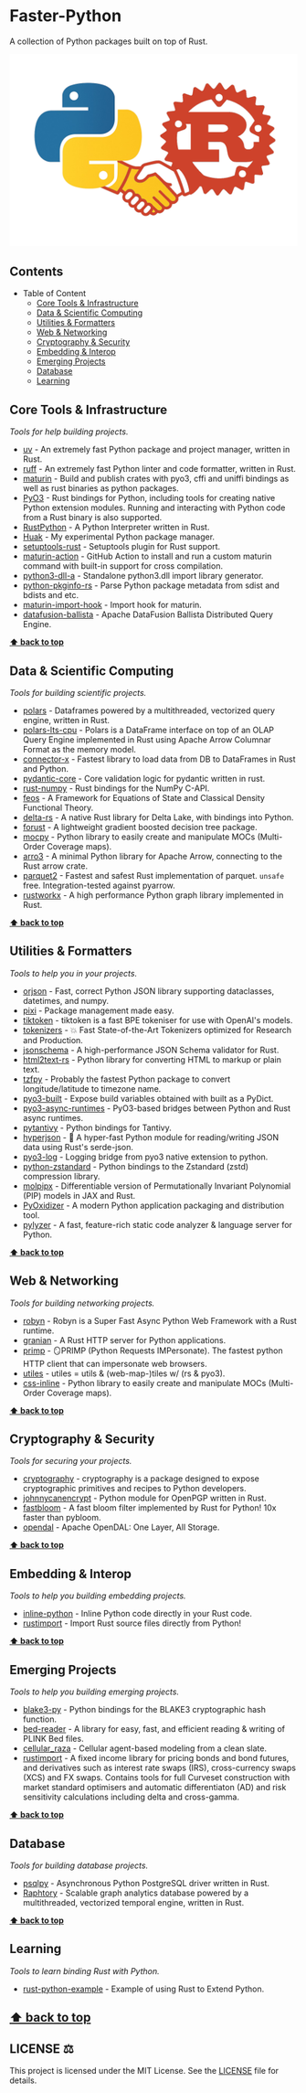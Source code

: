 # Faster-Python
A collection of Python packages built on top of Rust.

<p align="center">
  <img src="./logo.png"/>
</p>

## Contents
- Table of Content
    - [Core Tools & Infrastructure](#core-tools--infrastructure)
    - [Data & Scientific Computing](#data--scientific-computing)
    - [Utilities & Formatters](#utilities--formatters)
    - [Web & Networking](#web--networking)
    - [Cryptography & Security](#cryptography--security)
    - [Embedding & Interop](#embedding--interop)
    - [Emerging Projects](#emerging-projects)
    - [Database](#database)
    - [Learning](#learning)

## Core Tools & Infrastructure

_Tools for help building projects._
- [uv](https://github.com/astral-sh/uv) - An extremely fast Python package and project manager, written in Rust.
- [ruff](https://github.com/astral-sh/ruff) - An extremely fast Python linter and code formatter, written in Rust.
- [maturin](https://github.com/PyO3/maturin) - Build and publish crates with pyo3, cffi and uniffi bindings as well as rust binaries as python packages.
- [PyO3](https://github.com/PyO3/pyo3) - Rust bindings for Python, including tools for creating native Python extension modules. Running and interacting with Python code from a Rust binary is also supported.
- [RustPython](https://github.com/RustPython/RustPython) - A Python Interpreter written in Rust.
- [Huak](https://github.com/cnpryer/huak) - My experimental Python package manager.
- [setuptools-rust](https://github.com/PyO3/setuptools-rust) - Setuptools plugin for Rust support.
- [maturin-action](https://github.com/PyO3/maturin-action) - GitHub Action to install and run a custom maturin command with built-in support for cross compilation.
- [python3-dll-a](https://github.com/PyO3/python3-dll-a) - Standalone python3.dll import library generator.
- [python-pkginfo-rs](https://github.com/PyO3/python-pkginfo-rs) - Parse Python package metadata from sdist and bdists and etc.
- [maturin-import-hook](https://github.com/PyO3/maturin-import-hook) - Import hook for maturin.
- [datafusion-ballista](https://github.com/apache/datafusion-ballista) - Apache DataFusion Ballista Distributed Query Engine.

**[⬆ back to top](#contents)**

## Data & Scientific Computing

_Tools for building scientific projects._
- [polars](https://github.com/pola-rs/polars) - Dataframes powered by a multithreaded, vectorized query engine, written in Rust.
- [polars-lts-cpu](https://pypi.org/project/polars-lts-cpu) - Polars is a DataFrame interface on top of an OLAP Query Engine implemented in Rust using Apache Arrow Columnar Format as the memory model.
- [connector-x](https://github.com/sfu-db/connector-x) - Fastest library to load data from DB to DataFrames in Rust and Python.
- [pydantic-core](https://github.com/pydantic/pydantic-core) - Core validation logic for pydantic written in rust.
- [rust-numpy](https://github.com/PyO3/rust-numpy) - Rust bindings for the NumPy C-API.
- [feos](https://github.com/feos-org/feos) - A Framework for Equations of State and Classical Density Functional Theory.
- [delta-rs](https://github.com/delta-io/delta-rs) - A native Rust library for Delta Lake, with bindings into Python.
- [forust](https://github.com/jinlow/forust) - A lightweight gradient boosted decision tree package.
- [mocpy](https://github.com/cds-astro/mocpy) - Python library to easily create and manipulate MOCs (Multi-Order Coverage maps).
- [arro3](https://github.com/kylebarron/arro3) - A minimal Python library for Apache Arrow, connecting to the Rust arrow crate.
- [parquet2](https://github.com/jorgecarleitao/parquet2) - Fastest and safest Rust implementation of parquet. `unsafe` free. Integration-tested against pyarrow.
- [rustworkx](https://github.com/Qiskit/rustworkx) - A high performance Python graph library implemented in Rust.

**[⬆ back to top](#contents)**

## Utilities & Formatters

_Tools to help you in your projects._
- [orjson](https://github.com/ijl/orjson) - Fast, correct Python JSON library supporting dataclasses, datetimes, and numpy.
- [pixi](https://github.com/prefix-dev/pixi) - Package management made easy.
- [tiktoken](https://github.com/openai/tiktoken) - tiktoken is a fast BPE tokeniser for use with OpenAI's models.
- [tokenizers](https://github.com/huggingface/tokenizers) - 💥 Fast State-of-the-Art Tokenizers optimized for Research and Production.
- [jsonschema](https://github.com/Stranger6667/jsonschema) - A high-performance JSON Schema validator for Rust.
- [html2text-rs](https://github.com/deedy5/html2text_rs) - Python library for converting HTML to markup or plain text.
- [tzfpy](https://github.com/ringsaturn/tzfpy) - Probably the fastest Python package to convert longitude/latitude to timezone name.
- [pyo3-built](https://github.com/PyO3/pyo3-built) - Expose build variables obtained with built as a PyDict.
- [pyo3-async-runtimes](https://github.com/PyO3/pyo3-async-runtimes) - PyO3-based bridges between Python and Rust async runtimes.
- [pytantivy](https://github.com/quickwit-oss/tantivy-py) - Python bindings for Tantivy.
- [hyperjson](https://github.com/mre/hyperjson) - 🐍 A hyper-fast Python module for reading/writing JSON data using Rust's serde-json.
- [pyo3-log](https://github.com/vorner/pyo3-log) - Logging bridge from pyo3 native extension to python.
- [python-zstandard](https://github.com/indygreg/python-zstandard) - Python bindings to the Zstandard (zstd) compression library.
- [molpipx](https://github.com/ChemAI-Lab/molpipx/) - Differentiable version of Permutationally Invariant Polynomial (PIP) models in JAX and Rust. 
- [PyOxidizer](https://github.com/indygreg/PyOxidizer) - A modern Python application packaging and distribution tool.
- [pylyzer](https://github.com/mtshiba/pylyzer) - A fast, feature-rich static code analyzer & language server for Python.

**[⬆ back to top](#contents)**

## Web & Networking

_Tools for building networking projects._
- [robyn](https://github.com/facebookexperimental/Robyn) - Robyn is a Super Fast Async Python Web Framework with a Rust runtime.
- [granian](https://github.com/emmett-framework/granian) - A Rust HTTP server for Python applications.
- [primp](https://github.com/deedy5/primp) - 🪞PRIMP (Python Requests IMPersonate). The fastest python HTTP client that can impersonate web browsers.
- [utiles](https://github.com/jessekrubin/utiles) - utiles = utils & (web-map-)tiles w/ (rs & pyo3).
- [css-inline](https://github.com/Stranger6667/css-inline) - Python library to easily create and manipulate MOCs (Multi-Order Coverage maps).

**[⬆ back to top](#contents)**

## Cryptography & Security

_Tools for securing your projects._
- [cryptography](https://github.com/pyca/cryptography) - cryptography is a package designed to expose cryptographic primitives and recipes to Python developers.
- [johnnycanencrypt](https://github.com/kushaldas/johnnycanencrypt) - Python module for OpenPGP written in Rust.
- [fastbloom](https://github.com/yankun1992/fastbloom) - A fast bloom filter implemented by Rust for Python! 10x faster than pybloom.
- [opendal](https://github.com/apache/opendal) - Apache OpenDAL: One Layer, All Storage.

**[⬆ back to top](#contents)**

## Embedding & Interop

_Tools to help you building embedding projects._
- [inline-python](https://github.com/m-ou-se/inline-python) - Inline Python code directly in your Rust code.
- [rustimport](https://github.com/mityax/rustimport) - Import Rust source files directly from Python!

**[⬆ back to top](#contents)**

## Emerging Projects

_Tools to help you building emerging projects._
- [blake3-py](https://github.com/oconnor663/blake3-py) - Python bindings for the BLAKE3 cryptographic hash function.
- [bed-reader](https://github.com/fastlmm/bed-reader) - A library for easy, fast, and efficient reading & writing of PLINK Bed files.
- [cellular_raza](https://github.com/jonaspleyer/cellular_raza) - Cellular agent-based modeling from a clean slate.
- [rustimport](https://github.com/attack68/rateslib) - A fixed income library for pricing bonds and bond futures, and derivatives such as interest rate swaps (IRS), cross-currency swaps (XCS) and FX swaps. Contains tools for full Curveset construction with market standard optimisers and automatic differentiaton (AD) and risk sensitivity calculations including delta and cross-gamma.

**[⬆ back to top](#contents)**

## Database

_Tools for building database projects._

- [psqlpy](https://github.com/psqlpy-python/psqlpy) - Asynchronous Python PostgreSQL driver written in Rust.
- [Raphtory](https://github.com/Pometry/Raphtory) - Scalable graph analytics database powered by a multithreaded, vectorized temporal engine, written in Rust.

**[⬆ back to top](#contents)**

## Learning
_Tools to learn binding Rust with Python._

- [rust-python-example](https://github.com/rochacbruno/rust-python-example) -  Example of using Rust to Extend Python.

**[⬆ back to top](#contents)**
---

## LICENSE :balance_scale:

This project is licensed under the MIT License. See the [LICENSE](https://github.com/AAVision/faster-python/blob/main/LICENSE) file for details.